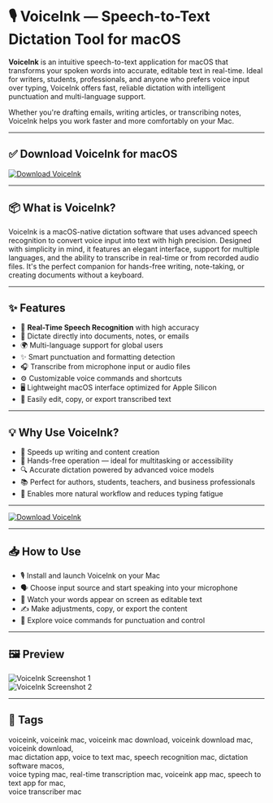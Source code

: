 # 🎙️ VoiceInk — Speech-to-Text Dictation Tool for macOS

**VoiceInk** is an intuitive speech-to-text application for macOS that transforms your spoken words into accurate, editable text in real-time. Ideal for writers, students, professionals, and anyone who prefers voice input over typing, VoiceInk offers fast, reliable dictation with intelligent punctuation and multi-language support.

Whether you're drafting emails, writing articles, or transcribing notes, VoiceInk helps you work faster and more comfortably on your Mac.

---

## ✅ Download VoiceInk for macOS  
[![Download VoiceInk](https://img.shields.io/badge/Download-VoiceInk-blue)](#)

---

## 📦 What is VoiceInk?

VoiceInk is a macOS-native dictation software that uses advanced speech recognition to convert voice input into text with high precision. Designed with simplicity in mind, it features an elegant interface, support for multiple languages, and the ability to transcribe in real-time or from recorded audio files. It's the perfect companion for hands-free writing, note-taking, or creating documents without a keyboard.

---

## ✨ Features

- 🎤 **Real-Time Speech Recognition** with high accuracy  
- 📝 Dictate directly into documents, notes, or emails  
- 🌍 Multi-language support for global users  
- ✨ Smart punctuation and formatting detection  
- 🎧 Transcribe from microphone input or audio files  
- ⚙️ Customizable voice commands and shortcuts  
- 🖥 Lightweight macOS interface optimized for Apple Silicon  
- 🔁 Easily edit, copy, or export transcribed text  

---

## 💡 Why Use VoiceInk?

- 🧠 Speeds up writing and content creation  
- 👐 Hands-free operation — ideal for multitasking or accessibility  
- 🔍 Accurate dictation powered by advanced voice models  
- 📚 Perfect for authors, students, teachers, and business professionals  
- 💬 Enables more natural workflow and reduces typing fatigue  

---

[![Download VoiceInk](https://img.shields.io/badge/Download-VoiceInk-blue)](#)

---

## 📥 How to Use

- 🎙 Install and launch VoiceInk on your Mac  
- 🗣 Choose input source and start speaking into your microphone  
- 📄 Watch your words appear on screen as editable text  
- ✍️ Make adjustments, copy, or export the content  
- 🔧 Explore voice commands for punctuation and control  

---

## 🖼 Preview

![VoiceInk Screenshot 1](https://mac-cdn.softpedia.com/screenshots/VoiceInk_1.jpg)  
![VoiceInk Screenshot 2](https://mac-cdn.softpedia.com/screenshots/VoiceInk_5.jpg)

---

## 📌 Tags

voiceink, voiceink mac, voiceink mac download, voiceink download mac, voiceink download,  
mac dictation app, voice to text mac, speech recognition mac, dictation software macos,  
voice typing mac, real-time transcription mac, voiceink app mac, speech to text app for mac,  
voice transcriber mac
